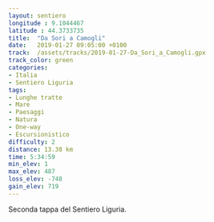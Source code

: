 ```yaml
---
layout: sentiero
longitude : 9.1044467
latitude : 44.3733735
title:  "Da Sori a Camogli"
date:   2019-01-27 09:05:00 +0100
track:  /assets/tracks/2019-01-27-Da_Sori_a_Camogli.gpx
track_color: green
categories:
- Italia
- Sentiero Liguria
tags:
- Lunghe tratte
- Mare
- Paesaggi
- Natura
- One-way
- Escursionistico
difficulty: 2
distance: 13.38 km
time: 5:34:59
min_elev: 1
max_elev: 487
loss_elev: -748
gain_elev: 719
---
```


Seconda tappa del Sentiero Liguria.
